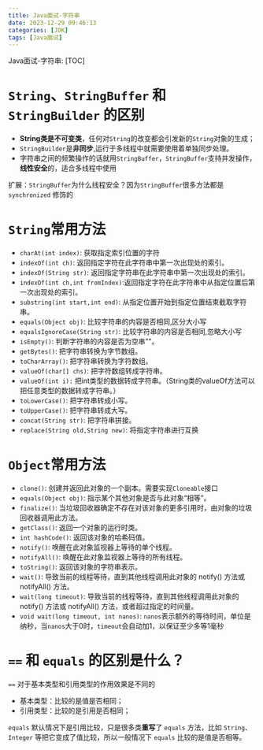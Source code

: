 ```yaml
---
title: Java面试-字符串
date: 2023-12-29 09:46:13
categories: [JDK]
tags: [Java面试]
---
```


Java面试-字符串:
[TOC]

# `String`、`StringBuffer` 和 `StringBuilder` 的区别

* **String类是不可变类**，任何对`String`的改变都会引发新的`String`对象的生成；
* `StringBuilder`是**非同步**,运行于多线程中就需要使用着单独同步处理。
* 字符串之间的频繁操作的话就用`StringBuffer`，`StringBuffer`支持并发操作，**线性安全**的，适合多线程中使用

扩展：`StringBuffer`为什么线程安全？因为`StringBuffer`很多方法都是 `synchronized` 修饰的

# `String`常用方法

* `charAt(int index)`: 获取指定索引位置的字符
* `indexOf(int ch)`: 返回指定字符在此字符串中第一次出现处的索引。
* `indexOf(String str)`: 返回指定字符串在此字符串中第一次出现处的索引。
* `indexOf(int ch,int fromIndex)`:返回指定字符在此字符串中从指定位置后第一次出现处的索引。
* `substring(int start,int end)`: 从指定位置开始到指定位置结束截取字符串。
* `equals(Object obj)`: 比较字符串的内容是否相同,区分大小写
* `equalsIgnoreCase(String str)`: 比较字符串的内容是否相同,忽略大小写
* `isEmpty()`: 判断字符串的内容是否为空串""。
* `getBytes()`: 把字符串转换为字节数组。
* `toCharArray()`: 把字符串转换为字符数组。
* `valueOf(char[] chs)`: 把字符数组转成字符串。
* `valueOf(int i):` 把int类型的数据转成字符串。（String类的valueOf方法可以把任意类型的数据转成字符串。）
* `toLowerCase()`: 把字符串转成小写。
* `toUpperCase()`: 把字符串转成大写。
* `concat(String str)`: 把字符串拼接。
* `replace(String old,String new)`: 将指定字符串进行互换

# `Object`常用方法

* `clone()`:  创建并返回此对象的一个副本。需要实现`Cloneable`接口
* `equals(Object obj)`:  指示某个其他对象是否与此对象“相等”。 
* `finalize()`:  当垃圾回收器确定不存在对该对象的更多引用时，由对象的垃圾回收器调用此方法。 
* `getClass()`:  返回一个对象的运行时类。 
* `int hashCode()`:  返回该对象的哈希码值。 
* `notify()`:  唤醒在此对象监视器上等待的单个线程。 
* `notifyAll()`:  唤醒在此对象监视器上等待的所有线程。 
* `toString()`:  返回该对象的字符串表示。 
* `wait()`:  导致当前的线程等待，直到其他线程调用此对象的 notify() 方法或 notifyAll() 方法。 
* `wait(long timeout)`:  导致当前的线程等待，直到其他线程调用此对象的 notify() 方法或 notifyAll() 方法，或者超过指定的时间量。 
* `void wait(long timeout, int nanos)`:  `nanos`表示额外的等待时间，单位是纳秒，当`nanos`大于0时，`timeout`会自动加1，以保证至少多等1毫秒

# `==` 和 `equals` 的区别是什么？

`==` 对于基本类型和引用类型的作用效果是不同的
* 基本类型：比较的是值是否相同；
* 引用类型：比较的是引用是否相同；

`equals` 默认情况下是引用比较，只是很多类**重写**了 `equals` 方法，比如 `String`、`Integer` 等把它变成了值比较，所以一般情况下 `equals` 比较的是值是否相等。

